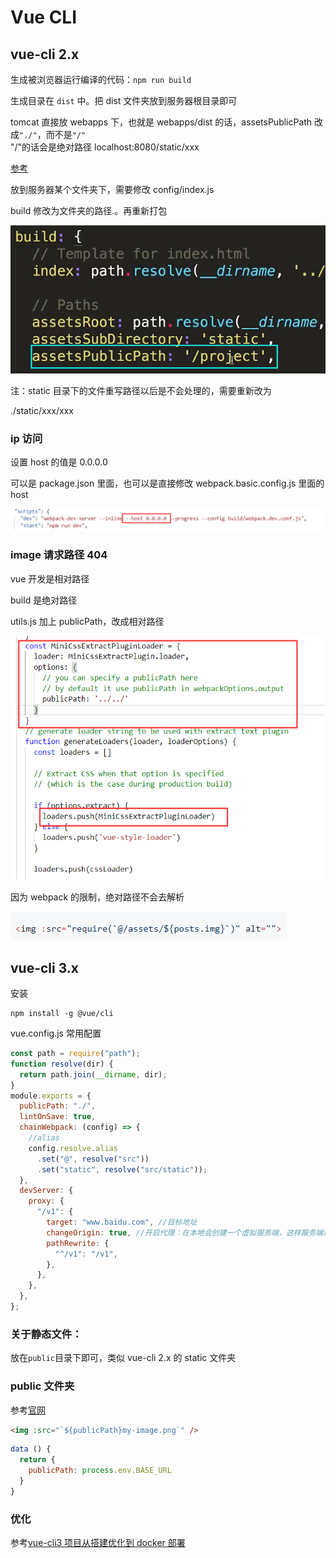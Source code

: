 # Vue CLI

## vue-cli 2.x

生成被浏览器运行编译的代码：`npm run build`

生成目录在 `dist` 中。把 dist 文件夹放到服务器根目录即可

tomcat 直接放 webapps 下，也就是 webapps/dist 的话，assetsPublicPath 改成`"./"`，而不是`"/"`  
"/"的话会是绝对路径 localhost:8080/static/xxx

[参考](https://segmentfault.com/a/1190000011275673)

放到服务器某个文件夹下，需要修改 config/index.js

build 修改为文件夹的路径.。再重新打包

![](../images/146322927464b573e0fca8297211edbf.png)

注：static 目录下的文件重写路径以后是不会处理的，需要重新改为

./static/xxx/xxx

### ip 访问

设置 host 的值是 0.0.0.0

可以是 package.json 里面，也可以是直接修改 webpack.basic.config.js 里面的 host

![](../images/7a3cdefd96100fd4d1c5cc8d8db4e7c9.png)

### image 请求路径 404

vue 开发是相对路径

build 是绝对路径

utils.js 加上 publicPath，改成相对路径

![](../images/aad7e903b916eea0722c21fa2ce9a38a.png)

因为 webpack 的限制，绝对路径不会去解析

![](../images/1e6e8f24511d5f6738b11a6cdf879496.png)

## vue-cli 3.x

安装

```
npm install -g @vue/cli
```

vue.config.js 常用配置

```js
const path = require("path");
function resolve(dir) {
  return path.join(__dirname, dir);
}
module.exports = {
  publicPath: "./",
  lintOnSave: true,
  chainWebpack: (config) => {
    //alias
    config.resolve.alias
      .set("@", resolve("src"))
      .set("static", resolve("src/static"));
  },
  devServer: {
    proxy: {
      "/v1": {
        target: "www.baidu.com", //目标地址
        changeOrigin: true, //开启代理：在本地会创建一个虚拟服务端，这样服务端和服务端进行数据的交互就不会跨域
        pathRewrite: {
          "^/v1": "/v1",
        },
      },
    },
  },
};
```

### 关于静态文件：

放在`public`目录下即可，类似 vue-cli 2.x 的 static 文件夹

### public 文件夹

参考[官网](https://cli.vuejs.org/zh/guide/html-and-static-assets.html#public-%E6%96%87%E4%BB%B6%E5%A4%B9)

```html
<img :src="`${publicPath}my-image.png`" />
```

```js
data () {
  return {
    publicPath: process.env.BASE_URL
  }
}
```

### 优化

参考[vue-cli3 项目从搭建优化到 docker 部署](https://juejin.im/post/5c4a6fcd518825469414e062#heading-21)
